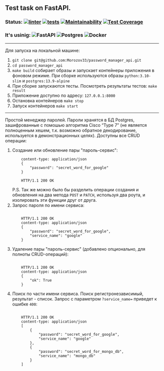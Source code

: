 ## Test task on FastAPI.
### Status: [![linter](https://github.com/Morozov33/password_manager_api/actions/workflows/linter.yml/badge.svg)](https://github.com/Morozov33/password_manager_api/actions/workflows/linter.yml)  [![tests](https://github.com/Morozov33/password_manager_api/actions/workflows/tests.yml/badge.svg)](https://github.com/Morozov33/password_manager_api/actions/workflows/tests.yml)  [![Maintainability](https://api.codeclimate.com/v1/badges/8c12d1c0635c6ae739c6/maintainability)](https://codeclimate.com/github/Morozov33/password_manager_api/maintainability)  [![Test Coverage](https://api.codeclimate.com/v1/badges/8c12d1c0635c6ae739c6/test_coverage)](https://codeclimate.com/github/Morozov33/password_manager_api/test_coverage)
### It's usinig: ![FastAPI](https://img.shields.io/badge/FastAPI-005571?style=for-the-badge&logo=fastapi)  ![Postgres](https://img.shields.io/badge/postgres-%23316192.svg?style=for-the-badge&logo=postgresql&logoColor=white)  ![Docker](https://img.shields.io/badge/docker-%230db7ed.svg?style=for-the-badge&logo=docker&logoColor=white)
----
Для запуска на локальной машине:
1. `git clone git@github.com:Morozov33/password_manager_api.git`
2. `cd password_manager_api`
3. `make build` собирает образы и запускает контейнеры приложения в фоновом режиме. При сборке используются образы `python:3.10-slim` и `postgres:13.9-alpine`
4. При сборке запускаются тесты. Посмотреть результаты тестов: `make result`
5. Приложение доступно по адресу: `127.0.0.1:8000`
6. Остановка контейнеров `make stop`
7. Запуск контейнеров `make start`
----
Простой менеджер паролей. Пароли хранятся в БД Postgres, зашифрованные с помошью алгоритма Cisco “Type 7” (не является полноценным хешем, т.к. возможно обратное декодирование, используется в демонстрационных целях). Доступны все CRUD операции:
1. Создание или обновление пары "пароль-сервис":
    ``` POST /password/google
        content-type: application/json
        {
            "password": "secret_word_for_google"
        }

        HTTP/1.1 200 OK
    ```
    P.S. Так же можно было бы разделить операции создания и обновления на два метода `POST` и `PATCH`, используя два роута, и изолировать эти функции друг от друга.
2. Запрос пароля по имени сервиса:
    ``` GET /password/google

        HTTP/1.1 200 OK
        content-type: application/json
        {
            "password": "secret_word_for_google",
            "service_name": "google"
        }
    ```
3. Удаление пары "пароль-сервис" (добавлено опционально, для полноты CRUD-операций):
    ``` DELETE /password/google

        HTTP/1.1 200 OK
        content-type: application/json
        {
            "ok": True
        }
    ```
4. Поиск по части имени сервиса. Поиск регистронезависимый, результат - список. Запрос с параметром `?service_name=` приведет к ошибке `400`:
    ``` GET /password/?service_name=go

        HTTP/1.1 200 OK
        content-type: application/json
        [
            {
                "password": "secret_word_for_google",
                "service_name": "google"
            },
            {
                "password": "secret_word_for_mongo_db",
                "service_name": "mongo_db"
            }
        ]
    ```
